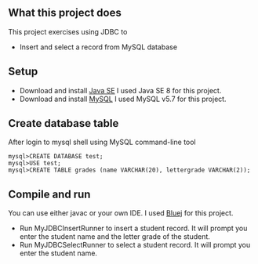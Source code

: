 ## What this project does
This project exercises using JDBC to  
* Insert and select a record from MySQL database  
  
## Setup  
* Download and install [Java SE]([http://www.oracle.com/technetwork/java/javase/downloads/index.html](http://www.oracle.com/technetwork/java/javase/downloads/index.html))  
I used Java SE 8 for this project.  
* Download and install [MySQL]([https://dev.mysql.com/downloads/mysql/](https://dev.mysql.com/downloads/mysql/))  
I used MySQL v5.7 for this project.  
  
## Create database table  
After login to mysql shell using MySQL command-line tool  
```  
mysql>CREATE DATABASE test;  
mysql>USE test;  
mysql>CREATE TABLE grades (name VARCHAR(20), lettergrade VARCHAR(2));  
```  
## Compile and run  
You can use either javac or your own IDE. I used [Bluej]([https://www.bluej.org/](https://www.bluej.org/)) for this project.  
* Run MyJDBCInsertRunner to insert a student record. It will prompt you enter the student name and the letter grade of the student.  
* Run MyJDBCSelectRunner to select a student record. It will prompt you enter the student name.
